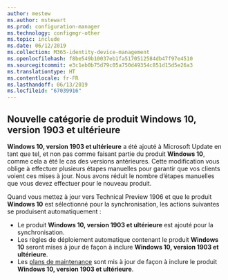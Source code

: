 ```yaml
---
author: mestew
ms.author: mstewart
ms.prod: configuration-manager
ms.technology: configmgr-other
ms.topic: include
ms.date: 06/12/2019
ms.collection: M365-identity-device-management
ms.openlocfilehash: f8be549b10037eb1fa5170512584db47f97e4510
ms.sourcegitcommit: e3c1eb0b75d79c05a750d49354c851d15d5e26a3
ms.translationtype: HT
ms.contentlocale: fr-FR
ms.lasthandoff: 06/13/2019
ms.locfileid: "67039916"
---
```

## <a name="new-windows-10-version-1903-and-later-product-category"></a>Nouvelle catégorie de produit Windows 10, version 1903 et ultérieure
<!--4682946-->

**Windows 10, version 1903 et ultérieure** a été ajouté à Microsoft Update en tant que tel, et non pas comme faisant partie du produit **Windows 10**, comme cela a été le cas des versions antérieures. Cette modification vous oblige à effectuer plusieurs étapes manuelles pour garantir que vos clients voient ces mises à jour. Nous avons réduit le nombre d’étapes manuelles que vous devez effectuer pour le nouveau produit.

Quand vous mettez à jour vers Technical Preview 1906 et que le produit **Windows 10** est sélectionné pour la synchronisation, les actions suivantes se produisent automatiquement :

- Le produit **Windows 10, version 1903 et ultérieure** est ajouté pour la synchronisation.
- Les règles de déploiement automatique contenant le produit **Windows 10** seront mises à jour de façon à inclure **Windows 10, version 1903 et ultérieure**.
- Les [plans de maintenance](/sccm/osd/deploy-use/manage-windows-as-a-service) sont mis à jour de façon à inclure le produit **Windows 10, version 1903 et ultérieure**.

